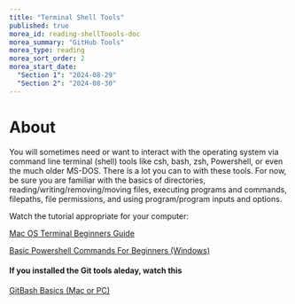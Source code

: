 ```yaml
---
title: "Terminal Shell Tools"
published: true
morea_id: reading-shellToools-doc
morea_summary: "GitHub Tools"
morea_type: reading
morea_sort_order: 2
morea_start_date: 
  "Section 1": "2024-08-29"
  "Section 2": "2024-08-30"
---
```

# About
You will sometimes need or want to interact with the operating system via command line terminal (shell) tools like csh, bash, zsh, Powershell, or even the much older MS-DOS. There is a lot you can to with these tools. For now, be sure you are familiar with the basics of directories, reading/writing/removing/moving files, executing programs and commands, filepaths, file permissions, and using program/program inputs and options.

Watch the tutorial appropriate for your computer:

[Mac OS Terminal Beginners Guide](https://www.youtube.com/watch?v=aKRYQsKR46I)

[Basic Powershell Commands For Beginners (Windows)](https://www.youtube.com/watch?v=j9wtAezZ9x0)

#### If you installed the Git tools aleday, watch this
[GitBash Basics (Mac or PC)](https://www.youtube.com/watch?v=oQc-2gsjgDg)